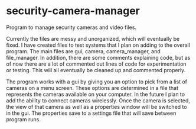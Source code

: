 # security-camera-manager
Program to manage security cameras and video files.

Currently the files are messy and unorganized, which will eventually be fixed. I have created files to test systems that I plan on adding to the overall program. The main files are gui, camera, camera_manager, and file_manager. In addition, there are some comments explaining code, but as of now there are a lot of commented out lines of code for experimentation or testing. This will all eventually be cleaned up and commented properly.

The program works with a gui by giving you an option to pick from a list of cameras on a menu screen. These options are determined in a file that represents the cameras available on your computer. In the future I plan to add the ability to connect cameras wirelessly. Once the camera is selected, the view of that camera as well as a properties window will be switched to in the gui. The properties save to a settings file that will save between program runs.
